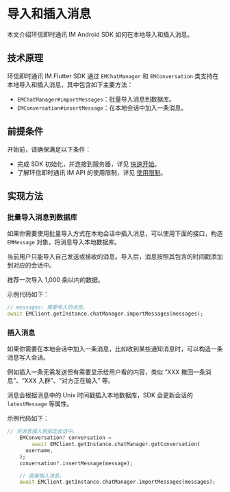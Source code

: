# 导入和插入消息

<Toc />

本文介绍环信即时通讯 IM Android SDK 如何在本地导入和插入消息。

## 技术原理

环信即时通讯 IM Flutter SDK 通过 `EMChatManager` 和 `EMConversation` 类支持在本地导入和插入消息，其中包含如下主要方法：

- `EMChatManager#importMessages`：批量导入消息到数据库。
- `EMConversation#insertMessage`：在本地会话中加入一条消息。

## 前提条件

开始前，请确保满足以下条件：

- 完成 SDK 初始化，并连接到服务器，详见 [快速开始](quickstart.html)。
- 了解环信即时通讯 IM API 的使用限制，详见 [使用限制](/product/limitation.html)。

## 实现方法

### 批量导入消息到数据库

如果你需要使用批量导入方式在本地会话中插入消息，可以使用下面的接口，构造 `EMMessage` 对象，将消息导入本地数据库。

当前用户只能导入自己发送或接收的消息。导入后，消息按照其包含的时间戳添加到对应的会话中。

推荐一次导入 1,000 条以内的数据。

示例代码如下：

```dart
// messages: 需要导入的消息。
await EMClient.getInstance.chatManager.importMessages(messages);
```

### 插入消息

如果你需要在本地会话中加入一条消息，比如收到某些通知消息时，可以构造一条消息写入会话。

例如插入一条无需发送但有需要显示给用户看的内容，类似 “XXX 撤回一条消息”、“XXX 入群”、“对方正在输入” 等。

消息会根据消息中的 Unix 时间戳插入本地数据库，SDK 会更新会话的 `latestMessage` 等属性。

示例代码如下：

```dart
// 将消息插入到指定会话中。
    EMConversation? conversation =
        await EMClient.getInstance.chatManager.getConversation(
      username,
    );
    conversation?.insertMessage(message);

    // 直接插入消息。
    await EMClient.getInstance.chatManager.importMessages(messages);
```
